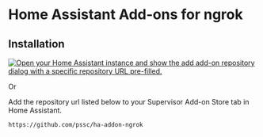 # Home Assistant Add-ons for ngrok

## Installation

[![Open your Home Assistant instance and show the add add-on repository dialog with a specific repository URL pre-filled.](https://my.home-assistant.io/badges/supervisor_add_addon_repository.svg)](https://my.home-assistant.io/redirect/supervisor_add_addon_repository/?repository_url=https%3A%2F%2Fgithub.com%2Fpssc%2Fha-addon-ngrok%2F)

Or

Add the repository url listed below to your Supervisor Add-on Store tab in Home
Assistant.

```
https://github.com/pssc/ha-addon-ngrok
```

